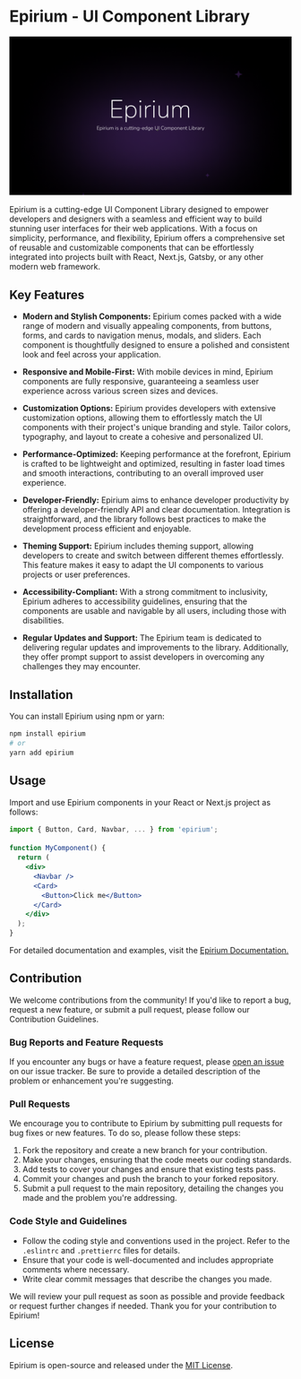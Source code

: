 # Epirium - UI Component Library

![Epirium Logo](https://raw.githubusercontent.com/akshaynstack/epiriumdocs/main/featuredgithubcover.png)

Epirium is a cutting-edge UI Component Library designed to empower developers and designers with a seamless and efficient way to build stunning user interfaces for their web applications. With a focus on simplicity, performance, and flexibility, Epirium offers a comprehensive set of reusable and customizable components that can be effortlessly integrated into projects built with React, Next.js, Gatsby, or any other modern web framework.

## Key Features

- **Modern and Stylish Components:** Epirium comes packed with a wide range of modern and visually appealing components, from buttons, forms, and cards to navigation menus, modals, and sliders. Each component is thoughtfully designed to ensure a polished and consistent look and feel across your application.

- **Responsive and Mobile-First:** With mobile devices in mind, Epirium components are fully responsive, guaranteeing a seamless user experience across various screen sizes and devices.

- **Customization Options:** Epirium provides developers with extensive customization options, allowing them to effortlessly match the UI components with their project's unique branding and style. Tailor colors, typography, and layout to create a cohesive and personalized UI.

- **Performance-Optimized:** Keeping performance at the forefront, Epirium is crafted to be lightweight and optimized, resulting in faster load times and smooth interactions, contributing to an overall improved user experience.

- **Developer-Friendly:** Epirium aims to enhance developer productivity by offering a developer-friendly API and clear documentation. Integration is straightforward, and the library follows best practices to make the development process efficient and enjoyable.

- **Theming Support:** Epirium includes theming support, allowing developers to create and switch between different themes effortlessly. This feature makes it easy to adapt the UI components to various projects or user preferences.

- **Accessibility-Compliant:** With a strong commitment to inclusivity, Epirium adheres to accessibility guidelines, ensuring that the components are usable and navigable by all users, including those with disabilities.

- **Regular Updates and Support:** The Epirium team is dedicated to delivering regular updates and improvements to the library. Additionally, they offer prompt support to assist developers in overcoming any challenges they may encounter.

## Installation

You can install Epirium using npm or yarn:

```bash
npm install epirium
# or
yarn add epirium
```

## Usage

Import and use Epirium components in your React or Next.js project as follows:

```jsx
import { Button, Card, Navbar, ... } from 'epirium';

function MyComponent() {
  return (
    <div>
      <Navbar />
      <Card>
        <Button>Click me</Button>
      </Card>
    </div>
  );
}
```

For detailed documentation and examples, visit the [Epirium Documentation.](https://epiriumdocs.vercel.app)

## Contribution

We welcome contributions from the community! If you'd like to report a bug, request a new feature, or submit a pull request, please follow our Contribution Guidelines.

### Bug Reports and Feature Requests

If you encounter any bugs or have a feature request, please [open an issue](link/to/your/issue/tracker) on our issue tracker. Be sure to provide a detailed description of the problem or enhancement you're suggesting.

### Pull Requests

We encourage you to contribute to Epirium by submitting pull requests for bug fixes or new features. To do so, please follow these steps:

1. Fork the repository and create a new branch for your contribution.
2. Make your changes, ensuring that the code meets our coding standards.
3. Add tests to cover your changes and ensure that existing tests pass.
4. Commit your changes and push the branch to your forked repository.
5. Submit a pull request to the main repository, detailing the changes you made and the problem you're addressing.

### Code Style and Guidelines

- Follow the coding style and conventions used in the project. Refer to the `.eslintrc` and `.prettierrc` files for details.
- Ensure that your code is well-documented and includes appropriate comments where necessary.
- Write clear commit messages that describe the changes you made.

We will review your pull request as soon as possible and provide feedback or request further changes if needed. Thank you for your contribution to Epirium!

## License

Epirium is open-source and released under the [MIT License](https://choosealicense.com/licenses/mit/).
